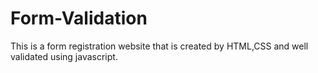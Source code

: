 # Form-Validation
This is a form registration website that is created by HTML,CSS and well validated using javascript.
